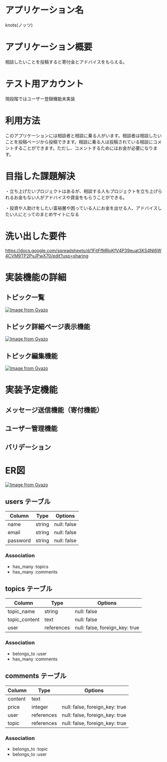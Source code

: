 # アプリケーション名
  knots(ノッツ)

# アプリケーション概要
  相談したいことを投稿すると寄付金とアドバイスをもらえる。

# テスト用アカウント
  現段階ではユーザー登録機能未実装

# 利用方法
  このアプリケーションには相談者と相談に乗る人がいます。相談者は相談したいことを投稿ページから投稿できます。相談に乗る人は投稿されている相談にコメントすることができます。ただし、コメントするためにはお金が必要になります。

# 目指した課題解決
  ・立ち上げたいプロジェクトはあるが、相談する人もプロジェクトを立ち上げられるお金もない人がアドバイスや資金をもらうことができる。

  ・投資や人助けをしたい富裕層や困っている人にお金を出せる人、アドバイスしたい人にとってのまとめサイトになる

# 洗い出した要件
  https://docs.google.com/spreadsheets/d/1FitFfMRoKfV4P39euat3KS4Nl6W4CVM9TP2PvJPwX70/edit?usp=sharing

# 実装機能の詳細
## トピック一覧
   [![Image from Gyazo](https://i.gyazo.com/0d7d76a2e977275d8c3c1c422797754b.png)](https://gyazo.com/0d7d76a2e977275d8c3c1c422797754b)
## トピック詳細ページ表示機能
   [![Image from Gyazo](https://i.gyazo.com/5798eb53c89b565bb6956dc3568bbe96.jpg)](https://gyazo.com/5798eb53c89b565bb6956dc3568bbe96)
## トピック編集機能
   [![Image from Gyazo](https://i.gyazo.com/d02f219d95fb4352a76535692ea3a61e.jpg)](https://gyazo.com/d02f219d95fb4352a76535692ea3a61e)

# 実装予定機能
## メッセージ送信機能（寄付機能）
## ユーザー管理機能
## バリデーション

# ER図
  [![Image from Gyazo](https://i.gyazo.com/8ac9a968b5fe62ba979e708edd7e43f3.png)](https://gyazo.com/8ac9a968b5fe62ba979e708edd7e43f3)

## users テーブル

| Column   | Type   | Options     |
| -------- | ------ | ----------- |
| name     | string | null: false |
| email    | string | null: false |
| password | string | null: false |

### Association

- has_many :topics
- has_many :comments

## topics テーブル

| Column         | Type       | Options                        |
| -------------- | ---------- | ------------------------------ |
| topic_name     | string     | null: false                    |
| topic_content  | text       | null: false                    |
| user           | references | null: false, foreign_key: true |

### Association

- belongs_to :user
- has_many :comments

## comments テーブル

| Column  | Type       | Options                        |
| ------- | ---------- | ------------------------------ |
| content | text       |                                |
| price   | integer    | null: false, foreign_key: true |
| user    | references | null: false, foreign_key: true |
| topic   | references | null: false, foreign_key: true |

### Association

- belongs_to :topic
- belongs_to :user
